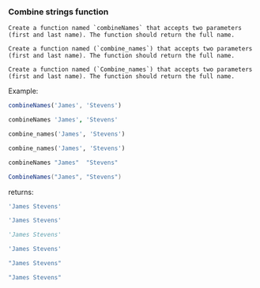 ### Combine strings function
```if:coffeescript,haskell,javascript
Create a function named `combineNames` that accepts two parameters (first and last name). The function should return the full name.
```
```if:python,ruby
Create a function named (`combine_names`) that accepts two parameters (first and last name). The function should return the full name.
```
```if:csharp
Create a function named (`Combine_names`) that accepts two parameters (first and last name). The function should return the full name.
```

Example: 
```javascript
combineNames('James', 'Stevens')
```
```coffeescript
combineNames 'James', 'Stevens'
```
```python
combine_names('James', 'Stevens')
```
```ruby
combine_names('James', 'Stevens')
```
```haskell
combineNames "James"  "Stevens"
```
```csharp
CombineNames("James", "Stevens")
```
returns:
```javascript
'James Stevens'
```
```coffeescript
'James Stevens'
```
```python
'James Stevens'
```
```ruby
'James Stevens'
```
```haskell
"James Stevens"
```
```csharp
"James Stevens"
```